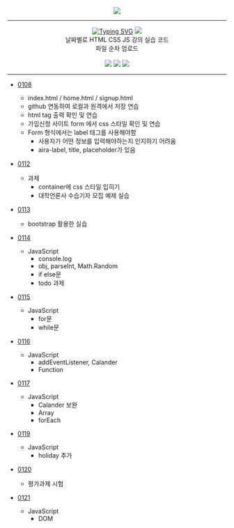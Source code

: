 <div align = center>
  <img src="https://capsule-render.vercel.app/api?type=Venom&color=gradient&height=300&section=header&text=Yedam%20FrontEnd&fontSize=100&animation=fadeIn&fontAlignY=38&desc=Yedam%20Fullstack%20class&descAlignY=60&descAlign=82"/>
</div>
<hr>
<div align = center>
  <a href="https://git.io/typing-svg"><img src="https://readme-typing-svg.demolab.com?    font=Black+Han+Sans&size=40&pause=1000&color=F7F7F7&width=500&height=120&lines=Yedam+%EA%B0%95%EC%9D%98+%EC%8B%A4%EC%8A%B5+%ED%8C%8C%EC%9D%BC+%EC%97%85%EB%A1%9C%EB%93%9C" alt="Typing SVG" /></a>
  <img src="https://github.com/user-attachments/assets/e284dae2-ddab-412d-9ae0-615949bf101b"/>
</div>
    <div align = center>
    날짜별로 HTML CSS JS 강의 실습 코드 <br>
    파일 순차 업로드
    </div>
    <div align = center> <br>
      <img src="https://img.shields.io/badge/-HTML-E34F26?style=flat&logo=HTML5&logoColor=white"/>
      <img src="https://img.shields.io/badge/-CSS-1572B6?style=flat&logo=CSS3&logoColor=white"/>
      <img src="https://img.shields.io/badge/-JavaScript-F7DF1E?style=flat&logo=JavaScript&logoColor=white"/>
    </div>
  </div>
<hr>



- [0108](https://github.com/KwonDongIk/Yedam_Java_Fullstack/tree/main/0108) <br>
  - index.html / home.html / signup.html
  - github 연동하여 로컬과 원격에서 저장 연습
  - html tag 출력 확인 및 연습
  - 가입신청 사이트 form 에서 css 스타일 확인 및 연습
  - Form 형식에서는 label 태그를 사용해야함
    - 사용자가 어떤 정보를 입력해야하는지 인지하기 어려움
    - aira-label, title, placeholder가 있음

- [0112](https://github.com/KwonDongIk/Yedam_Java_Fullstack/tree/main/0112) <br>
  - 과제
    - container에 css 스타일 입히기
    - 대학언론사 수습기자 모집 예제 실습

- [0113](https://github.com/KwonDongIk/Yedam_Java_Fullstack/tree/main/0113) <br>
  - bootstrap 활용한 실습

- [0114](https://github.com/KwonDongIk/Yedam_Java_Fullstack/tree/main/0114) <br>
  - JavaScript
    - console.log
    - obj, parseInt, Math.Random
    - if else문
    - todo 과제
  
- [0115](https://github.com/KwonDongIk/Yedam_Java_Fullstack/tree/main/0115) <br>
  - JavaScript
    - for문
    - while문
  
- [0116](https://github.com/KwonDongIk/Yedam_Java_Fullstack/tree/main/0116) <br>
  - JavaScript
    - addEventListener, Calander
    - Function
    
- [0117](https://github.com/KwonDongIk/Yedam_Java_Fullstack/tree/main/0117) <br>
  - JavaScript
    - Calander 보완
    - Array
    - forEach
    
- [0119](https://github.com/KwonDongIk/Yedam_Java_Fullstack/tree/main/0119) <br>
  - JavaScript
    - holiday 추가
    
- [0120](https://github.com/KwonDongIk/Yedam_Java_Fullstack/tree/main/0120) <br>
  - 평가과제 시험

- [0121](https://github.com/KwonDongIk/Yedam_Java_Fullstack/tree/main/0121) <br>
  - JavaScript
    - DOM



